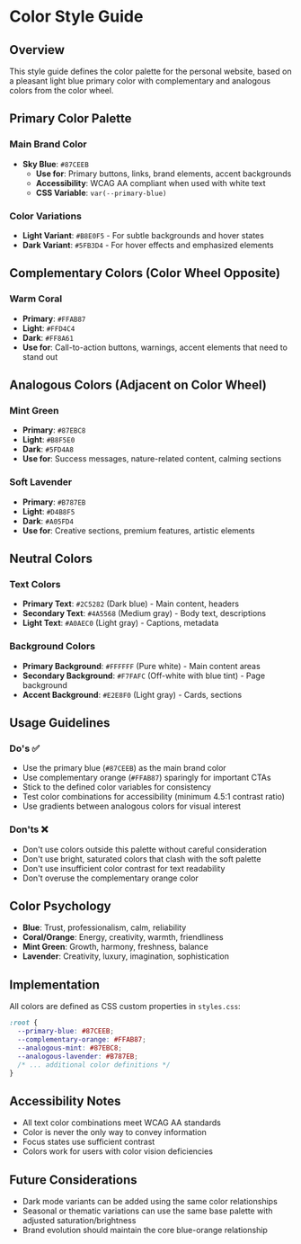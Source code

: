 # Color Style Guide

## Overview
This style guide defines the color palette for the personal website, based on a pleasant light blue primary color with complementary and analogous colors from the color wheel.

## Primary Color Palette

### Main Brand Color
- **Sky Blue**: `#87CEEB` 
  - **Use for**: Primary buttons, links, brand elements, accent backgrounds
  - **Accessibility**: WCAG AA compliant when used with white text
  - **CSS Variable**: `var(--primary-blue)`

### Color Variations
- **Light Variant**: `#B8E0F5` - For subtle backgrounds and hover states
- **Dark Variant**: `#5FB3D4` - For hover effects and emphasized elements

## Complementary Colors (Color Wheel Opposite)

### Warm Coral
- **Primary**: `#FFAB87`
- **Light**: `#FFD4C4`
- **Dark**: `#FF8A61`
- **Use for**: Call-to-action buttons, warnings, accent elements that need to stand out

## Analogous Colors (Adjacent on Color Wheel)

### Mint Green
- **Primary**: `#87EBC8`
- **Light**: `#B8F5E0`
- **Dark**: `#5FD4A8`
- **Use for**: Success messages, nature-related content, calming sections

### Soft Lavender
- **Primary**: `#B787EB`
- **Light**: `#D4B8F5`
- **Dark**: `#A05FD4`
- **Use for**: Creative sections, premium features, artistic elements

## Neutral Colors

### Text Colors
- **Primary Text**: `#2C5282` (Dark blue) - Main content, headers
- **Secondary Text**: `#4A5568` (Medium gray) - Body text, descriptions
- **Light Text**: `#A0AEC0` (Light gray) - Captions, metadata

### Background Colors
- **Primary Background**: `#FFFFFF` (Pure white) - Main content areas
- **Secondary Background**: `#F7FAFC` (Off-white with blue tint) - Page background
- **Accent Background**: `#E2E8F0` (Light gray) - Cards, sections

## Usage Guidelines

### Do's ✅
- Use the primary blue (`#87CEEB`) as the main brand color
- Use complementary orange (`#FFAB87`) sparingly for important CTAs
- Stick to the defined color variables for consistency
- Test color combinations for accessibility (minimum 4.5:1 contrast ratio)
- Use gradients between analogous colors for visual interest

### Don'ts ❌
- Don't use colors outside this palette without careful consideration
- Don't use bright, saturated colors that clash with the soft palette
- Don't use insufficient color contrast for text readability
- Don't overuse the complementary orange color

## Color Psychology

- **Blue**: Trust, professionalism, calm, reliability
- **Coral/Orange**: Energy, creativity, warmth, friendliness
- **Mint Green**: Growth, harmony, freshness, balance
- **Lavender**: Creativity, luxury, imagination, sophistication

## Implementation

All colors are defined as CSS custom properties in `styles.css`:

```css
:root {
  --primary-blue: #87CEEB;
  --complementary-orange: #FFAB87;
  --analogous-mint: #87EBC8;
  --analogous-lavender: #B787EB;
  /* ... additional color definitions */
}
```

## Accessibility Notes

- All text color combinations meet WCAG AA standards
- Color is never the only way to convey information
- Focus states use sufficient contrast
- Colors work for users with color vision deficiencies

## Future Considerations

- Dark mode variants can be added using the same color relationships
- Seasonal or thematic variations can use the same base palette with adjusted saturation/brightness
- Brand evolution should maintain the core blue-orange relationship
